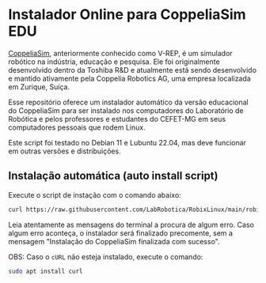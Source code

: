 # Instalador Online para CoppeliaSim EDU

[CoppeliaSim](https://www.coppeliarobotics.com), anteriormente conhecido como V-REP, é um simulador robótico na indústria, educação e pesquisa. Ele foi originalmente desenvolvido dentro da Toshiba R&D e atualmente está sendo desenvolvido e mantido ativamente pela Coppelia Robotics AG, uma empresa localizada em Zurique, Suíça.

Esse repositório oferece um instalador automático da versão educacional do CoppeliaSim para ser instalado nos computadores do Laboratório de Robótica e pelos professores e estudantes do CEFET-MG em seus computadores pessoais que rodem Linux.

Este script foi testado no Debian 11 e Lubuntu 22.04, mas deve funcionar em outras versões e distribuições.


## Instalação automática (auto install script)

Execute o script de instação com o comando abaixo:

```bash
curl https://raw.githubusercontent.com/LabRobotica/RobixLinux/main/robix-debian.sh | bash
```

Leia atentamente as mensagens do terminal a procura de algum erro. Caso algum erro aconteça, o instalador será finalizado precomente, sem a mensagem "Instalação do CoppeliaSim finalizada com sucesso".

OBS: Caso o ```cURL``` não esteja instalado, execute o comando:

```bash
sudo apt install curl
```
